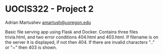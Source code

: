 # UOCIS322 - Project 2 #

Adrian Martushev
amartush@uoregon.edu

Basic file serving app using Flask and Docker. Contains three files trivia.html, and two error conditions 404.html and 403.html. If filename is on the server it is displayed, if not then 404. If there are invalid characters ".." or "~" then 403 is shown.

